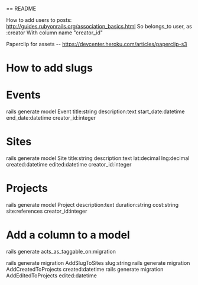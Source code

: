 == README

How to add users to posts:
http://guides.rubyonrails.org/association_basics.html
  So belongs_to user, as :creator
  With column name "creator_id"

Paperclip for assets
-- https://devcenter.heroku.com/articles/paperclip-s3

# How to add slugs

# Events

rails generate model Event title:string description:text start_date:datetime end_date:datetime creator_id:integer

# Sites

rails generate model Site title:string description:text lat:decimal lng:decimal created:datetime edited:datetime creator_id:integer

# Projects

rails generate model Project description:text duration:string cost:string site:references creator_id:integer


# Add a column to a model

rails generate acts_as_taggable_on:migration

rails generate migration AddSlugToSites slug:string
rails generate migration AddCreatedToProjects created:datetime
rails generate migration AddEditedToProjects edited:datetime
